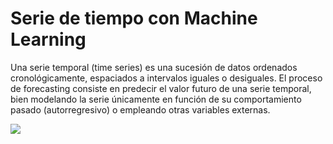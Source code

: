 # Serie de tiempo con **Machine Learning**

Una serie temporal (time series) es una sucesión de datos ordenados cronológicamente, espaciados a intervalos iguales o desiguales. El proceso de forecasting consiste en predecir el valor futuro de una serie temporal, bien modelando la serie únicamente en función de su comportamiento pasado (autorregresivo) o empleando otras variables externas.

![](https://github.com/Naren8520/Serie-de-tiempo-con-Machine-Learning/blob/main/forecasting_multi-step.gif)
